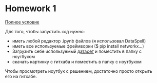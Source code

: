 # Homework 1

[Полное условие](https://drive.google.com/drive/folders/1-su8A5u3BMQsJZUwxTxQt0Db84fZqDGn)

Для того, чтобы запустить код нужно:
* иметь любой редактор .ipynb файлов (я использовал DataSpell)
* иметь все используемые фреймворки ($ pip install networkx...)
* Загрузить себе используемый [датасет](https://www.kaggle.com/datasets/nikitagrec/world-capitals-gps) и поместить в папку с ноутбуком
* скачать картинку с гитхаба и поместить в папку с ноутбуком

Чтобы просмотреть ноутбук с решением, достаточно просто открыть его на гитхабе.
